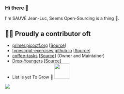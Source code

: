 ### Hi there 👋

I'm SAUVÉ Jean-Luc, Seems Open-Sourcing is a thing 🙂.


## 🧑‍💻 Proudly a contributor oft
- [primer.picoctf.org](primer.picoctf.org) [[Source](https://github.com/picoCTF/ctf-primer)]
- [typescript-exercises.github.io](https://typescript-exercises.github.io/) [[Source](https://github.com/typescript-exercises/typescript-exercises)]
- [coffee-tasks](https://coffeetasks.netlify.app/) [[Source](https://github.com/SauveJeanLuc/coffee-tasks)] (Owner and Maintainer)
- [Drop-Youngers](https://github.com/Drop-Youngers/) [[Source](https://github.com/Drop-Youngers/)]
- List is yet To Grow 🙂 <img src="https://media.giphy.com/media/qjqUcgIyRjsl2/giphy.gif" width="50" />



![](https://komarev.com/ghpvc/?username=SauveJeanLuc)
